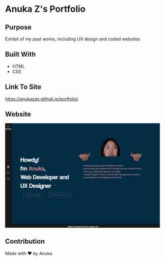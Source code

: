 # Anuka Z's Portfolio

## Purpose
Exhibit of my past works, including UX design and coded websites

## Built With
* HTML
* CSS

## Link To Site
https://anukazan.github.io/portfolio/

## Website
![Sample Website](image.png)


## Contribution
Made with ❤️ by Anuka